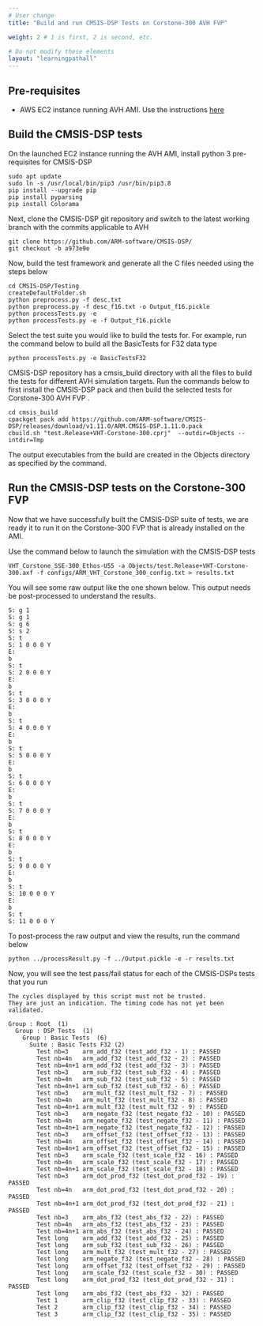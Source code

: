 ```yaml
---
# User change
title: "Build and run CMSIS-DSP Tests on Corstone-300 AVH FVP"

weight: 2 # 1 is first, 2 is second, etc.

# Do not modify these elements
layout: "learningpathall"
---
```



## Pre-requisites

* AWS EC2 instance running AVH AMI. Use the instructions [here](/install-tools/avh#corstone)

## Build the CMSIS-DSP tests

On the launched EC2 instance running the AVH AMI, install python 3 pre-requisites for CMSIS-DSP

```console
sudo apt update
sudo ln -s /usr/local/bin/pip3 /usr/bin/pip3.8
pip install --upgrade pip
pip install pyparsing
pip install Colorama
```

Next, clone the CMSIS-DSP git repository and switch to the latest working branch with the commits applicable to AVH

```console
git clone https://github.com/ARM-software/CMSIS-DSP/
git checkout -b a973e9e
```
Now, build the test framework and generate all the C files needed using the steps below

```console
cd CMSIS-DSP/Testing
createDefaultFolder.sh
python preprocess.py -f desc.txt
python preprocess.py -f desc_f16.txt -o Output_f16.pickle
python processTests.py -e
python processTests.py -e -f Output_f16.pickle
```

Select the test suite you would like to build the tests for. For example, run the command below to build all the BasicTests for F32 data type

```console
python processTests.py -e BasicTestsF32
```

CMSIS-DSP repository has a cmsis_build directory with all the files to build the tests for different AVH simulation targets. Run the commands below to first install the CMSIS-DSP pack and then build the selected tests for Corstone-300 AVH FVP  .

```console
cd cmsis_build
cpackget pack add https://github.com/ARM-software/CMSIS-DSP/releases/download/v1.11.0/ARM.CMSIS-DSP.1.11.0.pack
cbuild.sh "test.Release+VHT-Corstone-300.cprj"  --outdir=Objects --intdir=Tmp
```
The output executables from the build are created in the Objects directory as specified by the command.

## Run the CMSIS-DSP tests on the Corstone-300 FVP

Now that we have successfully built the CMSIS-DSP suite of tests, we are ready it to run it on the Corstone-300 FVP that is already installed on the AMI.

Use the command below to launch the simulation with the CMSIS-DSP tests

```console
VHT_Corstone_SSE-300_Ethos-U55 -a Objects/test.Release+VHT-Corstone-300.axf -f configs/ARM_VHT_Corstone_300_config.txt > results.txt
````

You will see some raw output like the one shown below. This output needs be post-processed to understand the results.

```
S: g 1
S: g 1
S: g 6
S: s 2
S: t
S: 1 0 0 0 Y
E:
b
S: t
S: 2 0 0 0 Y
E:
b
S: t
S: 3 0 0 0 Y
E:
b
S: t
S: 4 0 0 0 Y
E:
b
S: t
S: 5 0 0 0 Y
E:
b
S: t
S: 6 0 0 0 Y
E:
b
S: t
S: 7 0 0 0 Y
E:
b
S: t
S: 8 0 0 0 Y
E:
b
S: t
S: 9 0 0 0 Y
E:
b
S: t
S: 10 0 0 0 Y
E:
b
S: t
S: 11 0 0 0 Y
```

To post-process the raw output and view the results, run the command below

```console
python ../processResult.py -f ../Output.pickle -e -r results.txt
```

Now, you will see the test pass/fail status for each of the CMSIS-DSPs tests that you run

```
The cycles displayed by this script must not be trusted.
They are just an indication. The timing code has not yet been validated.

Group : Root  (1)
  Group : DSP Tests  (1)
    Group : Basic Tests  (6)
      Suite : Basic Tests F32 (2)
        Test nb=3    arm_add_f32 (test_add_f32 - 1) : PASSED
        Test nb=4n   arm_add_f32 (test_add_f32 - 2) : PASSED
        Test nb=4n+1 arm_add_f32 (test_add_f32 - 3) : PASSED
        Test nb=3    arm_sub_f32 (test_sub_f32 - 4) : PASSED
        Test nb=4n   arm_sub_f32 (test_sub_f32 - 5) : PASSED
        Test nb=4n+1 arm_sub_f32 (test_sub_f32 - 6) : PASSED
        Test nb=3    arm_mult_f32 (test_mult_f32 - 7) : PASSED
        Test nb=4n   arm_mult_f32 (test_mult_f32 - 8) : PASSED
        Test nb=4n+1 arm_mult_f32 (test_mult_f32 - 9) : PASSED
        Test nb=3    arm_negate_f32 (test_negate_f32 - 10) : PASSED
        Test nb=4n   arm_negate_f32 (test_negate_f32 - 11) : PASSED
        Test nb=4n+1 arm_negate_f32 (test_negate_f32 - 12) : PASSED
        Test nb=3    arm_offset_f32 (test_offset_f32 - 13) : PASSED
        Test nb=4n   arm_offset_f32 (test_offset_f32 - 14) : PASSED
        Test nb=4n+1 arm_offset_f32 (test_offset_f32 - 15) : PASSED
        Test nb=3    arm_scale_f32 (test_scale_f32 - 16) : PASSED
        Test nb=4n   arm_scale_f32 (test_scale_f32 - 17) : PASSED
        Test nb=4n+1 arm_scale_f32 (test_scale_f32 - 18) : PASSED
        Test nb=3    arm_dot_prod_f32 (test_dot_prod_f32 - 19) : PASSED
        Test nb=4n   arm_dot_prod_f32 (test_dot_prod_f32 - 20) : PASSED
        Test nb=4n+1 arm_dot_prod_f32 (test_dot_prod_f32 - 21) : PASSED
        Test nb=3    arm_abs_f32 (test_abs_f32 - 22) : PASSED
        Test nb=4n   arm_abs_f32 (test_abs_f32 - 23) : PASSED
        Test nb=4n+1 arm_abs_f32 (test_abs_f32 - 24) : PASSED
        Test long    arm_add_f32 (test_add_f32 - 25) : PASSED
        Test long    arm_sub_f32 (test_sub_f32 - 26) : PASSED
        Test long    arm_mult_f32 (test_mult_f32 - 27) : PASSED
        Test long    arm_negate_f32 (test_negate_f32 - 28) : PASSED
        Test long    arm_offset_f32 (test_offset_f32 - 29) : PASSED
        Test long    arm_scale_f32 (test_scale_f32 - 30) : PASSED
        Test long    arm_dot_prod_f32 (test_dot_prod_f32 - 31) : PASSED
        Test long    arm_abs_f32 (test_abs_f32 - 32) : PASSED
        Test 1       arm_clip_f32 (test_clip_f32 - 33) : PASSED
        Test 2       arm_clip_f32 (test_clip_f32 - 34) : PASSED
        Test 3       arm_clip_f32 (test_clip_f32 - 35) : PASSED
```




